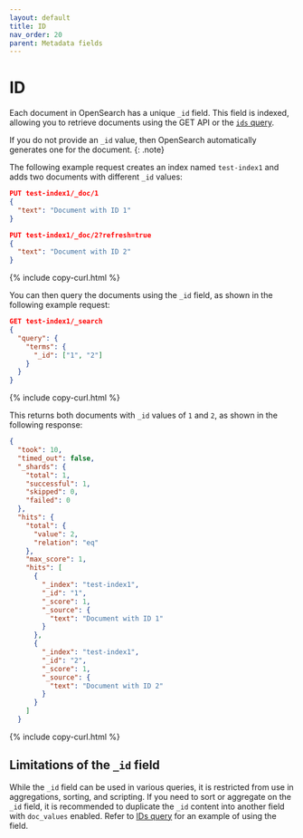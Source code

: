 ```yaml
---
layout: default
title: ID
nav_order: 20
parent: Metadata fields
---
```


# ID

Each document in OpenSearch has a unique `_id` field. This field is indexed, allowing you to retrieve documents using the GET API or the [`ids` query]({{site.url}}{{site.baseurl}}/query-dsl/term/ids/).

If you do not provide an `_id` value, then OpenSearch automatically generates one for the document.
{: .note}

The following example request creates an index named `test-index1` and adds two documents with different `_id` values:

```json
PUT test-index1/_doc/1
{
  "text": "Document with ID 1"
}

PUT test-index1/_doc/2?refresh=true
{
  "text": "Document with ID 2"
}
```
{% include copy-curl.html %}

You can then query the documents using the `_id` field, as shown in the following example request:

```json
GET test-index1/_search
{
  "query": {
    "terms": {
      "_id": ["1", "2"]
    }
  }
}
```
{% include copy-curl.html %}

This returns both documents with `_id` values of `1` and `2`, as shown in the following response:

```json
{
  "took": 10,
  "timed_out": false,
  "_shards": {
    "total": 1,
    "successful": 1,
    "skipped": 0,
    "failed": 0
  },
  "hits": {
    "total": {
      "value": 2,
      "relation": "eq"
    },
    "max_score": 1,
    "hits": [
      {
        "_index": "test-index1",
        "_id": "1",
        "_score": 1,
        "_source": {
          "text": "Document with ID 1"
        }
      },
      {
        "_index": "test-index1",
        "_id": "2",
        "_score": 1,
        "_source": {
          "text": "Document with ID 2"
        }
      }
    ]
  }
```
{% include copy-curl.html %}

## Limitations of the `_id` field

While the `_id` field can be used in various queries, it is restricted from use in aggregations, sorting, and scripting. If you need to sort or aggregate on the `_id` field, it is recommended to duplicate the `_id` content into another field with `doc_values` enabled. Refer to [IDs query]({{site.url}}{{site.baseurl}}/query-dsl/term/ids/) for an example of using the field.

